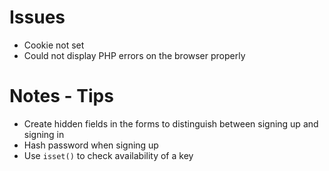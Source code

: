# Issues
- Cookie not set
- Could not display PHP errors on the browser properly

# Notes - Tips
- Create hidden fields in the forms to distinguish between signing up and signing in
- Hash password when signing up
- Use ```isset()``` to check availability of a key